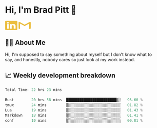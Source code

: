 # Hi, I'm Brad Pitt 👋


<a href="https://www.linkedin.com/in/mathias-mauraisin/" target="blank"><img align="center" src="./icons/linkedin.svg" alt="https://www.linkedin.com/in/mathias-mauraisin/" height="30" width="40" /></a>
<a href="mailto:mathias.mauraisin.pro@gmail.com" target="blank"><img align="center" src="./icons/gmail.svg" alt="redrew" height="30" width="40" /></a>




<!-- ![snap](images/Snap_dark.png?raw=true) -->
<!-- ![snap](images/Snap_dark_bg.png?raw=true) -->


<!-- [![My Skills](https://skillicons.dev/icons?i=c,cpp,html,css,js,ts,)](https://skillicons.dev) -->

## 🙋‍♂️&nbsp;About Me

Hi, I'm supposed to say something about myself but I don't know what to say, and honestly, nobody cares so just look at my work instead.

## 📈&nbsp;Weekly development breakdown

<!-- [![mamaurai's 42 stats](https://badge42.vercel.app/api/v2/cl1l4qz93000609l4yixitcl4/stats?cursusId=21&coalitionId=45)](https://github.com/JaeSeoKim/badge42) -->





<!--START_SECTION:waka-->

```rust
Total Time: 22 hrs 23 mins

Rust        20 hrs 58 mins  ███████████████████████▒░   93.60 %
tmux        24 mins         ▒░░░░░░░░░░░░░░░░░░░░░░░░   01.82 %
Lua         19 mins         ▒░░░░░░░░░░░░░░░░░░░░░░░░   01.43 %
Markdown    18 mins         ▒░░░░░░░░░░░░░░░░░░░░░░░░   01.41 %
conf        10 mins         ▒░░░░░░░░░░░░░░░░░░░░░░░░   00.81 %
```

<!--END_SECTION:waka-->


